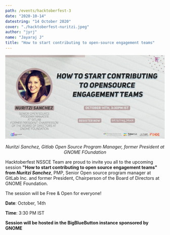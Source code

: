 ```yaml
---
path: /events/hacktoberfest-3
date: "2020-10-14"
datestring: "14 October 2020"
cover: "./hacktoberfest-nuritzi.jpeg"
author: "jyrj"
name: "Jayaraj J"
title: "How to start contributing to open-source engagement teams"
---
```


![Poster](./hacktoberfest-nuritzi.jpeg)
<p style="text-align: center"><em>Nuritzi Sanchez, Gitlab Open Source Program Manager, former President at GNOME FOundation</em></p>

Hacktoberfest NSSCE Team are proud to invite you all to the upcoming session **"How to start contributing to open source engagement teams" from _Nuritzi Sanchez_**, PMP, Senior Open source program manager at GitLab Inc. and former President, Chairperson of the Board of Directors at GNOME Foundation.

The session will be Free & Open for everyone!

**Date**: October, 14th

**Time**: 3:30 PM IST

__Session will be hosted in the BigBlueButton instance sponsored by GNOME__